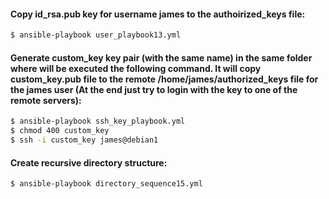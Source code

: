 #### Copy **id_rsa.pub** key for username **james** to the **authoirized_keys** file:
```bash
$ ansible-playbook user_playbook13.yml
```
#### Generate **custom_key** key pair (with the same name) in the same folder where will be executed the following command. It will copy **custom_key.pub** file to the remote **/home/james/authorized_keys** file for the **james** user (At the end just try to login with the key to one of the remote servers):
```bash
$ ansible-playbook ssh_key_playbook.yml
$ chmod 400 custom_key
$ ssh -i custom_key james@debian1
```

#### Create recursive directory structure:
```bash
$ ansible-playbook directory_sequence15.yml
```

